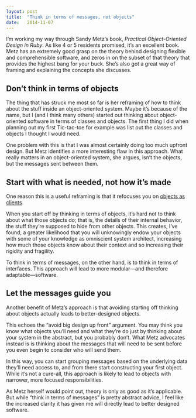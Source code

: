 ```yaml
---
layout: post
title:  "Think in terms of messages, not objects"
date:   2014-11-07
---
```


I’m working my way through Sandy Metz’s book, *Practical Object-Oriented Design in Ruby*. As like 4 or 5 residents promised, it’s an excellent book. Metz has an extremely good grasp on the theory behind designing flexible and comprehensible software, and zeros in on the subset of that theory that provides the highest bang for your buck. She’s also got a great way of framing and explaining the concepts she discusses.

## Don’t think in terms of objects

The thing that has struck me most so far is her reframing of how to think about the stuff inside an object-oriented system. Maybe it’s because of the name, but I (and I think many others) started out thinking about object-oriented software in terms of classes and objects. The first thing I did when planning out my first Tic-tac-toe for example was list out the classes and objects I thought I would need.

One problem with this is that I was almost certainly doing too much upfront design. But Metz identifies a more interesting flaw in this approach. What really matters in an object-oriented system, she argues, isn’t the objects, but the messages sent between them.

## Start with what is needed, not how it’s made

One reason this is a useful reframing is that it refocuses you on [objects as clients][].

When you start off by thinking in terms of objects, it’s hard not to think about what those objects do; that is, the details of their internal behavior, the stuff they’re supposed to hide from other objects. This creates, I’ve found, a greater likelihood that you will unknowingly endow your objects with some of your knowledge as omniscient system architect, increasing how much those objects know about their context and so increasing their rigidity and fragility.

To think in terms of messages, on the other hand, is to think in terms of interfaces. This approach will lead to more modular—and therefore adaptable—software.

## Let the messages guide you

Another benefit of Metz’s approach is that avoiding starting off thinking about objects actually leads to better-designed objects.

This echoes the “avoid big design up front” argument. You may think you know what objects you’ll need and what they’re do just by thinking about your system in the abstract, but you probably don’t. What Metz advocates instead is is thinking about the messages that will need to be sent before you even begin to consider who will send them.

In this way, you can start grouping messages based on the underlying data they’ll need access to, and from there start constructing your first object. While it’s not a cure-all, this approach is likely to lead to objects with narrower, more focused responsibilities.

As Metz herself would point out, theory is only as good as it’s applicable. But while “think in terms of messages” is pretty abstract advice, I feel like the increased clarity it has given me will directly lead to better designed software.

[objects as clients]: http://bspatafora.com/blog/designing-from-the-outside/